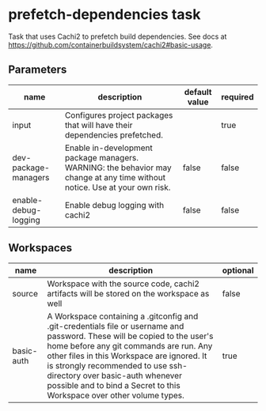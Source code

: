 # prefetch-dependencies task

Task that uses Cachi2 to prefetch build dependencies.
See docs at https://github.com/containerbuildsystem/cachi2#basic-usage.

## Parameters
|name| description                                                                                                                                         |default value|required|
|---|-----------------------------------------------------------------------------------------------------------------------------------------------------|---|---|
|input| Configures project packages that will have their dependencies prefetched.                                                                           ||true|
|dev-package-managers| Enable in-development package managers. WARNING: the behavior may change at any time without notice. Use at your own risk.                          |false|false|
|enable-debug-logging| Enable debug logging with cachi2 |false|false|

## Workspaces
|name|description|optional|
|---|---|---|
|source|Workspace with the source code, cachi2 artifacts will be stored on the workspace as well|false|
|basic-auth|A Workspace containing a .gitconfig and .git-credentials file or username and password. These will be copied to the user's home before any git commands are run. Any other files in this Workspace are ignored. It is strongly recommended to use ssh-directory over basic-auth whenever possible and to bind a Secret to this Workspace over other volume types. |true|
